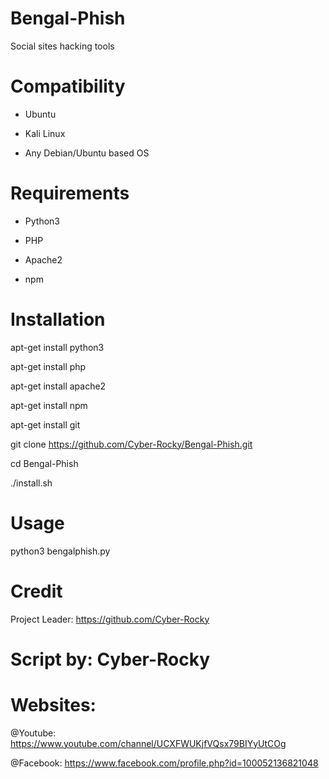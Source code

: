 # Bengal-Phish

Social sites hacking tools


# Compatibility

- Ubuntu

- Kali Linux

- Any Debian/Ubuntu based OS



 
 # Requirements
 
 - Python3

- PHP

- Apache2

- npm


# Installation

apt-get install python3

apt-get install php

apt-get install apache2

apt-get install npm

apt-get install git

git clone https://github.com/Cyber-Rocky/Bengal-Phish.git

cd Bengal-Phish

./install.sh

# Usage

python3 bengalphish.py

# Credit

Project Leader: https://github.com/Cyber-Rocky

# Script by: Cyber-Rocky

# Websites: 

@Youtube: https://www.youtube.com/channel/UCXFWUKjfVQsx79BIYyUtCOg

@Facebook: https://www.facebook.com/profile.php?id=100052136821048
